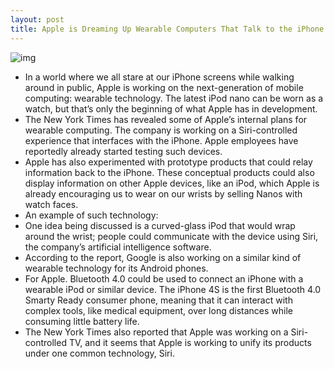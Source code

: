 ```yaml
---
layout: post
title: Apple is Dreaming Up Wearable Computers That Talk to the iPhone and Use Siri
---
```

![img](http://media.idownloadblog.com/wp-content/uploads/2011/12/ipodnanowatch1-e1324315781148.jpg)
* In a world where we all stare at our iPhone screens while walking around in public, Apple is working on the next-generation of mobile computing: wearable technology. The latest iPod nano can be worn as a watch, but that’s only the beginning of what Apple has in development.
* The New York Times has revealed some of Apple’s internal plans for wearable computing. The company is working on a Siri-controlled experience that interfaces with the iPhone. Apple employees have reportedly already started testing such devices.
* Apple has also experimented with prototype products that could relay information back to the iPhone. These conceptual products could also display information on other Apple devices, like an iPod, which Apple is already encouraging us to wear on our wrists by selling Nanos with watch faces.
* An example of such technology:
* One idea being discussed is a curved-glass iPod that would wrap around the wrist; people could communicate with the device using Siri, the company’s artificial intelligence software.
* According to the report, Google is also working on a similar kind of wearable technology for its Android phones.
* For Apple. Bluetooth 4.0 could be used to connect an iPhone with a wearable iPod or similar device. The iPhone 4S is the first Bluetooth 4.0 Smarty Ready consumer phone, meaning that it can interact with complex tools, like medical equipment, over long distances while consuming little battery life.
* The New York Times also reported that Apple was working on a Siri-controlled TV, and it seems that Apple is working to unify its products under one common technology, Siri.

